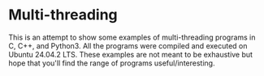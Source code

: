 # Multi-threading

This is an attempt to show some examples of multi-threading programs in C, C++, and Python3. All the programs were compiled and executed on Ubuntu 24.04.2 LTS. These examples are not meant to be exhaustive but hope that you'll find the range of programs useful/interesting.